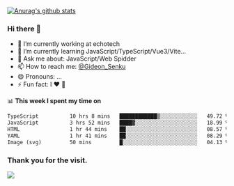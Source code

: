 [![Anurag's github stats](https://github-readme-stats.vercel.app/api?username=gideonsenku)](https://github.com/anuraghazra/github-readme-stats)
### Hi there 👋
- 🔭 I’m currently working at echotech
- 🌱 I’m currently learning JavaScript/TypeScript/Vue3/Vite...
- 💬 Ask me about: JavaScript/Web Spidder 
- 📫 How to reach me: [@Gideon_Senku](https://t.me/Gideon_Senku)
- 😄 Pronouns: ...
- ⚡ Fun fact: I ❤️ 🎵

📊 **This week I spent my time on**
<!--START_SECTION:waka-->

```txt
TypeScript          10 hrs 8 mins   ████████████▒░░░░░░░░░░░░   49.72 %
JavaScript          3 hrs 52 mins   ████▓░░░░░░░░░░░░░░░░░░░░   18.99 %
HTML                1 hr 44 mins    ██░░░░░░░░░░░░░░░░░░░░░░░   08.57 %
YAML                1 hr 41 mins    ██░░░░░░░░░░░░░░░░░░░░░░░   08.29 %
Image (svg)         50 mins         █░░░░░░░░░░░░░░░░░░░░░░░░   04.13 %
```

<!--END_SECTION:waka-->


### Thank you for the visit.
![](http://profile-counter.glitch.me/gideonsenku/count.svg)
<!--
**GideonSenku/GideonSenku** is a ✨ _special_ ✨ repository because its `README.md` (this file) appears on your GitHub profile.

Here are some ideas to get you started:

- 🔭 I’m currently working on ...
- 🌱 I’m currently learning ...
- 👯 I’m looking to collaborate on ...
- 🤔 I’m looking for help with ...
- 💬 Ask me about ...
- 📫 How to reach me: ...
- 😄 Pronouns: ...
- ⚡ Fun fact: ...
-->
